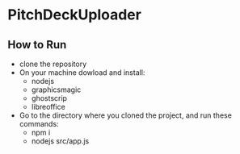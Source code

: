 # PitchDeckUploader

## How to Run
- clone the repository
- On your machine dowload and install:
  - nodejs
  - graphicsmagic
  - ghostscrip
  - libreoffice
- Go to the directory where you cloned the project, and run these commands:
  - npm i
  - nodejs src/app.js

